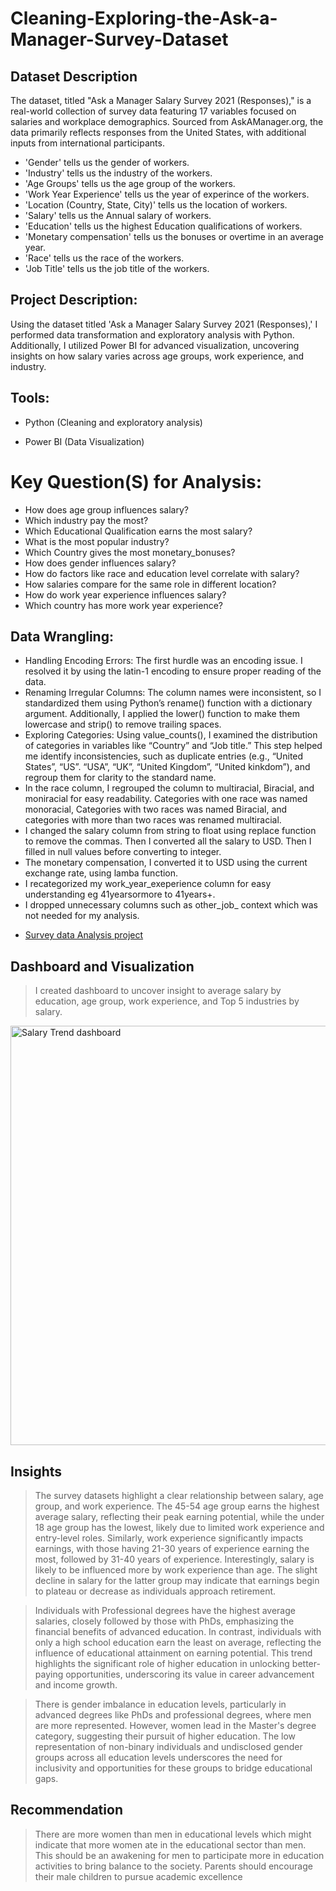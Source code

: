 # Cleaning-Exploring-the-Ask-a-Manager-Survey-Dataset
## Dataset Description
The dataset, titled "Ask a Manager Salary Survey 2021 (Responses)," is a real-world collection of survey data featuring 17 variables focused on salaries and workplace demographics. Sourced from AskAManager.org, the data primarily reflects responses from the United States, with additional inputs from international participants.

+ 'Gender' tells us the gender of workers.
+ 'Industry' tells us the industry of the workers.
+ 'Age Groups' tells us the age group of the workers.
+ 'Work Year Experience' tells us the year of experince of the workers.
+ 'Location (Country, State, City)' tells us the location of workers.
+ 'Salary' tells us the Annual salary of workers.
+ 'Education' tells us the highest Education qualifications of workers.
+ 'Monetary compensation' tells us the bonuses or overtime in an average year.
+ 'Race' tells us the race of the workers.
+ 'Job Title' tells us the job title of the workers.

## Project Description: 
Using the dataset titled 'Ask a Manager Salary Survey 2021 (Responses),' I performed data transformation and exploratory analysis with Python. Additionally, I utilized Power BI for advanced visualization, uncovering insights on how salary varies across age groups, work experience, and industry.

## Tools: 
+ Python (Cleaning and exploratory analysis)

+ Power BI (Data Visualization)

# Key Question(S) for Analysis:
+ How does age group influences salary?
+ Which industry pay the most?
+ Which Educational Qualification earns the most salary?
+ What is the most popular industry?
+ Which Country gives the most monetary_bonuses?
+ How does gender influences salary?
+ How do factors like race and education level correlate with salary?
+ How salaries compare for the same role in different location?
+ How do work year experience influences salary?
+ Which country has more work year experience?


## Data Wrangling:
+ Handling Encoding Errors: The first hurdle was an encoding issue. I resolved it by using the latin-1 encoding to ensure proper reading of the data.
+ Renaming Irregular Columns: The column names were inconsistent, so I standardized them using Python’s rename() function with a dictionary argument. Additionally, I applied the lower() function to make them lowercase and strip() to remove trailing spaces.
+ Exploring Categories: Using value_counts(), I examined the distribution of categories in variables like “Country” and “Job title.” This step helped me identify inconsistencies, such as duplicate entries (e.g., “United States”, “US”. “USA”, “UK”, “United Kingdom”, “United kinkdom”), and regroup them for clarity to the standard name.
+ In the race column, I regrouped the column to multiracial, Biracial, and moniracial for easy readability. Categories with one race was named monoracial, Categories with two races was named Biracial, and categories with more than two races was renamed multiracial.
+ I changed the salary column from string to float using replace function to remove the commas. Then I converted all the salary to USD. Then I filled in null values before converting to integer.
+ The monetary compensation, I converted it to USD using the current exchange rate, using lamba function.
+ I recategorized my work_year_exeperience column for easy understanding eg 41yearsormore to 41years+.
+ I dropped unnecessary columns such as other_job_ context which was not needed for my analysis.
- <a href= "https://github.com/brightboy373/Cleaning-Exploring-the-Ask-a-Manager-Survey-Dataset/blob/main/Survey%20data%20Analysis%20Project.ipynb">Survey data Analysis project</a>

## Dashboard and Visualization
 > I created dashboard to uncover insight to average salary by education, age group, work experience, and Top 5 industries by salary.
<img width="671" alt="Salary Trend dashboard" src="https://github.com/user-attachments/assets/921ea5c4-9de7-47e7-b90e-bf454f72cd7d" />

## Insights

> The survey datasets highlight a clear relationship between salary, age group, and work experience. The 45-54 age group earns the highest average salary, reflecting their peak earning potential, while the under 18 age group has the lowest, likely due to limited work experience and entry-level roles. Similarly, work experience significantly impacts earnings, with those having 21-30 years of experience earning the most, followed by 31-40 years of experience. Interestingly, salary is likely to be influenced more by work experience than age. The slight decline in salary for the latter group may indicate that earnings begin to plateau or decrease as individuals approach retirement.

> Individuals with Professional degrees have the highest average salaries, closely followed by those with PhDs, emphasizing the financial benefits of advanced education. In contrast, individuals with only a high school education earn the least on average, reflecting the influence of educational attainment on earning potential. This trend highlights the significant role of higher education in unlocking better-paying opportunities, underscoring its value in career advancement and income growth.

> There is gender imbalance in education levels, particularly in advanced degrees like PhDs and professional degrees, where men are more represented. However, women lead in the Master's degree category, suggesting their pursuit of higher education. The low representation of non-binary individuals and undisclosed gender groups across all education levels underscores the need for inclusivity and opportunities for these groups to bridge educational gaps.

## Recommendation
> There are more women than men in educational levels which might indicate that more women ate in the educational sector than men. This should be an awakening for men to participate more in education activities to bring balance to the society. Parents should encourage their male children to pursue academic excellence

